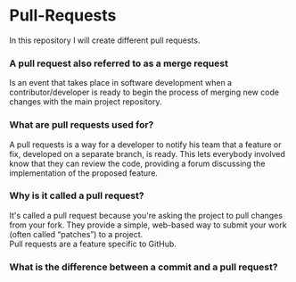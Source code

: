 # Pull-Requests
In this repository I will create different pull requests.
### A pull request also referred to as a merge request
Is an event that takes place in software development when a contributor/developer is ready to begin the process of merging new code changes with the main project repository.
### What are pull requests used for?
A pull requests is a way for a developer to notify his team that a feature or fix, developed on a separate branch, is ready. This lets everybody involved know that they can review the code, providing a forum discussing the implementation of the proposed feature.
### Why is it called a pull request?
It's called a pull request because you're asking the project to pull changes from your fork. They provide a simple, web-based way to submit your work (often called “patches”) to a project.</br>
Pull requests are a feature specific to GitHub.
### What is the difference between a commit and a pull request?

